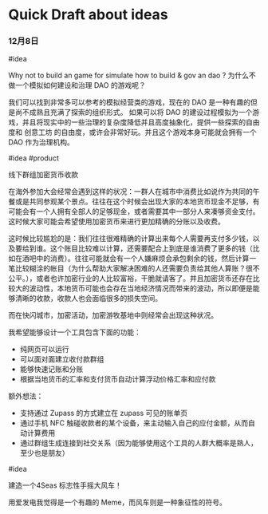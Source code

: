 
# Quick Draft about ideas

### 12月8日

#idea

Why not to build an game for simulate how to build & gov an dao ? 为什么不做一个模拟如何建设和治理 DAO 的游戏呢？

我们可以找到非常多可以参考的模拟经营类的游戏，现在的 DAO 是一种有趣的但是尚不成熟且充满了探索的组织形式。
如果可以将 DAO 的建设过程模拟为一个游戏，并且将现实中的一些治理的复杂度降低并且高度抽象化，提供一些探索的自由度和 创意工坊 的自由度，或许会非常好玩。并且这个游戏本身可能就会拥有一个 DAO 作为治理机构。


#idea 
#product

线下群组加密货币收款

在海外参加大会经常会遇到这样的状况：一群人在城市中消费比如说作为共同的午餐或是共同参观某个景点。往往在这个时候会出现大家的本地货币现金不足够，有可能会有一个人拥有全部人的足够现金，或者需要其中一部分人来凑够资金支付。这时候大家可能会希望使用加密货币来进行更加精确的分账以及收费。

这时候比较尴尬的是：我们往往很难精确的计算出来每个人需要再支付多少钱，以及要给到谁。这个账目比较难以计算，还需要配合上到底是谁消费了更多的钱（比如在酒吧中的消费）。往往可能就会有一个人嫌麻烦会承包剩余的钱，然后计算一笔比较糊涂的帐目（为什么帮助大家解决困难的人还需要负责给其他人算账？很不公平。），或者也许加密行业的人比较富裕，干脆就请客了。并且加密货币还存在比较大的波动性，本地货币可能也会存在当地经济情况而带来的波动，所以即便是能够清晰的收款，收款人也会面临很多的损失空间。

而在快闪城市，加密活动，加密游牧基地中则经常会出现这种状况。

我希望能够设计一个工具包含下面的功能：
- 纯网页可以运行
- 可以面对面建立收付款群组
- 能够快速记账和分账
- 根据当地货币的汇率和支付货币自动计算浮动价格汇率和应付款

额外想法：
- 支持通过 Zupass 的方式建立在 zupass 可见的账单页
- 通过手机 NFC 触碰收款者的某个设备，来主动输入自己的应付金额，从而自动计算费用
- 通过群组生成连接到社交关系（因为能够使用这个工具的人群大概率是熟人，至少也是朋友）


#idea

建造一个4Seas 标志性手摇大风车！

用爱发电我觉得是一个有趣的 Meme，而风车则是一种象征性的符号。